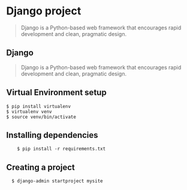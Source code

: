 # Django project

> Django is a Python-based web framework that encourages rapid development and clean, pragmatic design.

## Django

> Django is a Python-based web framework that encourages rapid development and clean, pragmatic design.


## Virtual Environment setup

```
$ pip install virtualenv
$ virtualenv venv
$ source venv/bin/activate
```

## Installing dependencies

```
    $ pip install -r requirements.txt
```

## Creating a project
```
  $ django-admin startproject mysite
```
